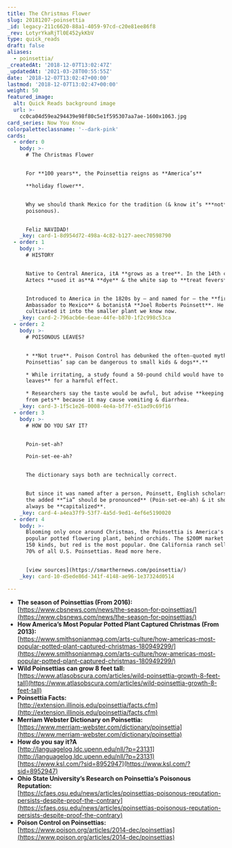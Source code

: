 ```yaml
---
title: The Christmas Flower
slug: 20181207-poinsettia
_id: legacy-211c6620-88a1-4059-97cd-c20e81ee86f8
_rev: LotyrYkaRjTl0E452ykKbV
type: quick_reads
draft: false
aliases:
  - poinsettia/
_createdAt: '2018-12-07T13:02:47Z'
_updatedAt: '2021-03-28T00:55:55Z'
date: '2018-12-07T13:02:47+00:00'
lastmod: '2018-12-07T13:02:47+00:00'
weight: 50
featured_image:
  alt: Quick Reads background image
  url: >-
    cc0ca04d59ea294439e98f80c5e1f595307aa7ae-1600x1063.jpg
card_series: Now You Know
colorpaletteclassname: '--dark-pink'
cards:
  - order: 0
    body: >-
      # The Christmas Flower


      For **100 years**, the Poinsettia reigns as **America’s**  

      **holiday flower**.


      Why we should thank Mexico for the tradition (& know it’s ***not***
      poisonous).


      Feliz NAVIDAD!
    _key: card-1-8d954d72-498a-4c82-b127-aeec70598790
  - order: 1
    body: >-
      # HISTORY


      Native to Central America, itA **grows as a tree**. In the 14th century,
      Aztecs **used it as**A **dye** & the white sap to **treat fevers**.


      Introduced to America in the 1820s by – and named for – the **first U.S.
      Ambassador to Mexico** & botanistA **Joel Roberts Poinsett**. He also
      cultivated it into the smaller plant we know now.
    _key: card-2-796acb6e-6eae-44fe-b870-1f2c998c53ca
  - order: 2
    body: >-
      # POISONOUS LEAVES?


      * **Not true**. Poison Control has debunked the often-quoted myth that
      Poinsettias’ sap can be dangerous to small kids & dogs**.**

      * While irritating, a study found a 50-pound child would have to **eat 500
      leaves** for a harmful effect.

      * Researchers say the taste would be awful, but advise **keeping it away
      from pets** because it may cause vomiting & diarrhea.
    _key: card-3-1f5c1e26-0008-4e4a-bf7f-e51ad9c69f16
  - order: 3
    body: >-
      # HOW DO YOU SAY IT?


      Poin-set-ah?  

      Poin-set-ee-ah?


      The dictionary says both are technically correct.


      But since it was named after a person, Poinsett, English scholars believe
      the added **“ia” should be pronounced** (Poin-set-ee-ah) & it should
      always be **capitalized**.
    _key: card-4-a4ea37f9-53f7-4a5d-9ed1-4ef6e5190020
  - order: 4
    body: >-
      Blooming only once around Christmas, the Poinsettia is America's 2nd most
      popular potted flowering plant, behind orchids. The $200M market includes
      150 kinds, but red is the most popular. One California ranch sells over
      70% of all U.S. Poinsettias. Read more here.


      [view sources](https://smarthernews.com/poinsettia/)
    _key: card-10-d5ede86d-341f-4148-ae96-1e37324d0514

---
```

* **The season of Poinsettias (From 2016):**  
[https://www.cbsnews.com/news/the-season-for-poinsettias/](https://www.cbsnews.com/news/the-season-for-poinsettias/)
* **How America’s Most Popular Potted Plant Captured Christmas (From 2013):**  
[https://www.smithsonianmag.com/arts-culture/how-americas-most-popular-potted-plant-captured-christmas-180949299/](https://www.smithsonianmag.com/arts-culture/how-americas-most-popular-potted-plant-captured-christmas-180949299/)
* **Wild Poinsettias can grow 8 feet tall:**  
[https://www.atlasobscura.com/articles/wild-poinsettia-growth-8-feet-tall](https://www.atlasobscura.com/articles/wild-poinsettia-growth-8-feet-tall)
* **Poinsettia Facts:**  
[http://extension.illinois.edu/poinsettia/facts.cfm](http://extension.illinois.edu/poinsettia/facts.cfm)
* **Merriam Webster Dictionary on Poinsettia:**  
[https://www.merriam-webster.com/dictionary/poinsettia](https://www.merriam-webster.com/dictionary/poinsettia)
* **How do you say it?A**  
[http://languagelog.ldc.upenn.edu/nll/?p=23131](http://languagelog.ldc.upenn.edu/nll/?p=23131)  
[https://www.ksl.com/?sid=8952947](https://www.ksl.com/?sid=8952947)
* **Ohio State University’s Research on Poinsettia’s Poisonous Reputation:**  
[https://cfaes.osu.edu/news/articles/poinsettias-poisonous-reputation-persists-despite-proof-the-contrary](https://cfaes.osu.edu/news/articles/poinsettias-poisonous-reputation-persists-despite-proof-the-contrary)
* **Poison Control on Poinsettias:**  
[https://www.poison.org/articles/2014-dec/poinsettias](https://www.poison.org/articles/2014-dec/poinsettias)